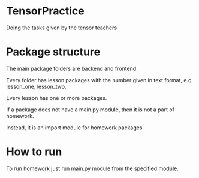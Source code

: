 # TensorPractice
Doing the tasks given by the tensor teachers

# Package structure
The main package folders are backend and frontend.

Every folder has lesson packages with the number given in text format, e.g. lesson_one, lesson_two.

Every lesson has one or more packages.

If a package does not have a main.py module, then it is not a part of homework.

Instead, it is an import module for homework packages.

# How to run
To run homework just run main.py module from the specified module.
